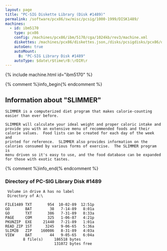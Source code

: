 ```yaml
---
layout: page
title: "PC-SIG Diskette Library (Disk #1489)"
permalink: /software/pcx86/sw/misc/pcsig/1000-1999/DISK1489/
machines:
  - id: ibm5170
    type: pcx86
    config: /machines/pcx86/ibm/5170/cga/1024kb/rev3/machine.xml
    diskettes: /machines/pcx86/diskettes.json,/disks/pcsigdisks/pcx86/diskettes.json
    autoGen: true
    autoMount:
      B: "PC-SIG Library Disk #1489"
    autoType: $date\r$time\rB:\rDIR\r
---
```


{% include machine.html id="ibm5170" %}

{% comment %}info_begin{% endcomment %}

## Information about "SLIMMER"

    SLIMMER is a computerized diet program that makes calorie-counting
    easier than ever before.
    
    SLIMMER will calculate your ideal weight and proper caloric intake and
    provide you with an extensive menu of recommended foods and their
    calorie values.  Food lists can be created for each day of the week and
    printed for reference.  SLIMMER also provides information on the
    calories consumed by various forms of exercise.  The SLIMMER program is
    menu driven so it's easy to use, and the food database can be expanded
    for those with exotic tastes.
{% comment %}info_end{% endcomment %}


### Directory of PC-SIG Library Disk #1489

     Volume in drive A has no label
     Directory of A:\

    FILE1489 TXT       954  10-02-89  12:51p
    GO       BAT        38   7-14-89   8:01a
    GO       TXT       386   7-31-89   8:33a
    PAGE     COM       325   1-06-87   4:21p
    PKUNZIP  EXE     21440   7-21-89   1:01a
    READ_ZIP 1ST      3245   9-06-65   5:36a
    SLIM2B   ZIP    160086   8-31-89   4:03a
    VIEW     BAT        44   9-05-65   6:04a
            8 file(s)     186518 bytes
                          131072 bytes free
